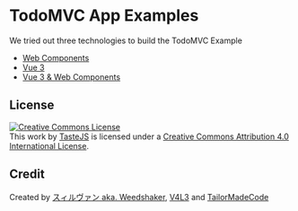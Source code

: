 # TodoMVC App Examples

We tried out three technologies to build the TodoMVC Example

* [Web Components](./examples/WebComponents/readme.md)
* [Vue 3](./examples/Vue/readme.md)
* [Vue 3 & Web Components](./examples/VueWebComponents/readme.md)


## License

<a rel="license" href="http://creativecommons.org/licenses/by/4.0/deed.en_US"><img alt="Creative Commons License" style="border-width:0" src="http://i.creativecommons.org/l/by/4.0/80x15.png" /></a><br />This <span xmlns:dct="http://purl.org/dc/terms/" href="http://purl.org/dc/dcmitype/InteractiveResource" rel="dct:type">work</span> by <a xmlns:cc="http://creativecommons.org/ns#" href="http://sindresorhus.com" property="cc:attributionName" rel="cc:attributionURL">TasteJS</a> is licensed under a <a rel="license" href="http://creativecommons.org/licenses/by/4.0/deed.en_US">Creative Commons Attribution 4.0 International License</a>.

## Credit

Created by [スィルヴァン aka. Weedshaker](https://github.com/Weedshaker), [V4L3](https://github.com/V4L3) and [TailorMadeCode](https://github.com/tailormadecode)

